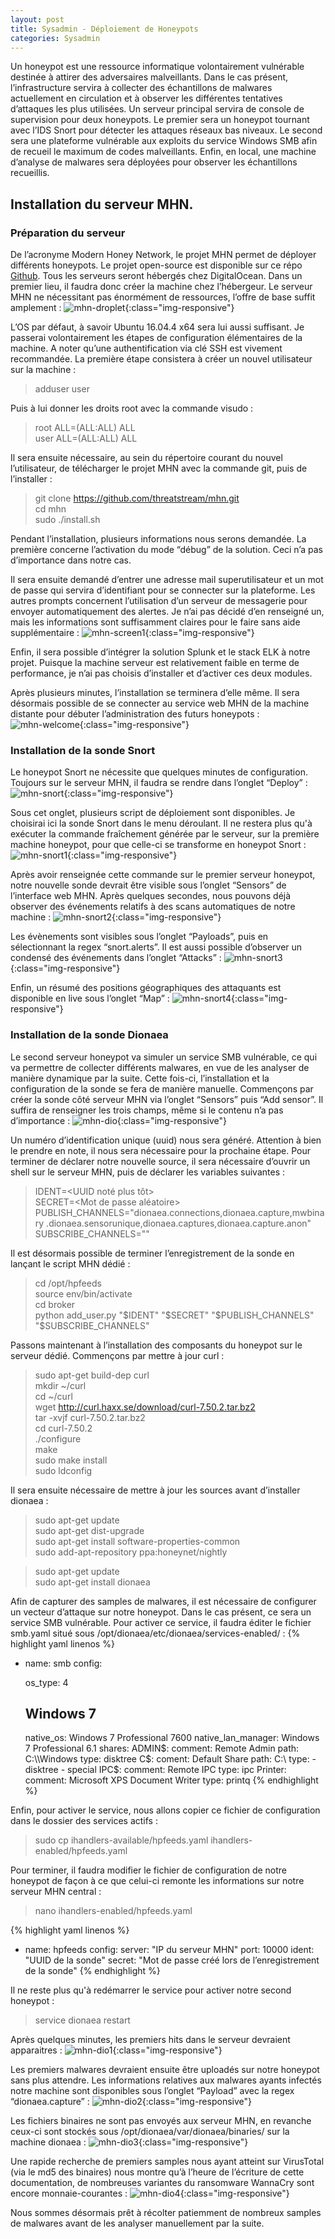 ```yaml
---
layout: post
title: Sysadmin - Déploiement de Honeypots
categories: Sysadmin
---
```

Un honeypot est une ressource informatique volontairement vulnérable destinée à attirer des adversaires malveillants. Dans le cas présent, l’infrastructure servira à collecter des échantillons de malwares actuellement en circulation et à observer les différentes tentatives d’attaques les plus utilisées. Un serveur principal servira de console de supervision pour deux honeypots. Le premier sera un honeypot tournant avec l’IDS Snort pour détecter les attaques réseaux bas niveaux. Le second sera une plateforme vulnérable aux exploits du service Windows SMB afin de recueil le maximum de codes malveillants. Enfin, en local, une machine d’analyse de malwares sera déployées pour observer les échantillons recueillis.

## Installation du serveur MHN.
### Préparation du serveur
De l’acronyme Modern Honey Network, le projet MHN permet de déployer différents honeypots. Le projet open-source est disponible sur ce répo [Github](https://github.com/threatstream/mhn).
Tous les serveurs seront hébergés chez DigitalOcean.
Dans un premier lieu, il faudra donc créer la machine chez l’hébergeur. Le serveur MHN ne nécessitant pas énormément de ressources, l’offre de base suffit amplement :
![mhn-droplet](/img/sysadmin/mhn/droplet){:class="img-responsive"}

L’OS par défaut, à savoir Ubuntu 16.04.4 x64 sera lui aussi suffisant. Je passerai volontairement les étapes de configuration élémentaires de la machine. A noter qu’une authentification via clé SSH est vivement recommandée.
La première étape consistera à créer un nouvel utilisateur sur la machine :
> adduser user

Puis à lui donner les droits root avec la commande visudo :
> root    ALL=(ALL:ALL) ALL                        
> user    ALL=(ALL:ALL) ALL

Il sera ensuite nécessaire, au sein du répertoire courant du nouvel l’utilisateur, de télécharger le projet MHN avec la commande git, puis de l’installer :
> git clone https://github.com/threatstream/mhn.git                     
> cd mhn                     
> sudo ./install.sh

Pendant l’installation, plusieurs informations nous serons demandée. La première concerne l’activation du mode “débug” de la solution. Ceci n’a pas d’importance dans notre cas.

Il sera ensuite demandé d’entrer une adresse mail superutilisateur et un mot de passe qui servira d’identifiant pour se connecter sur la plateforme.
Les autres prompts concernent l’utilisation d’un serveur de messagerie pour envoyer automatiquement des alertes.
Je n’ai pas décidé d’en renseigné un, mais les informations sont suffisamment claires pour le faire sans aide supplémentaire :
![mhn-screen1](/img/sysadmin/mhn/infos){:class="img-responsive"}

Enfin, il sera possible d’intégrer la solution Splunk et le stack ELK à notre projet. Puisque la machine serveur est relativement faible en terme de performance, je n’ai pas choisis d’installer et d’activer ces deux modules.

Après plusieurs minutes, l’installation se terminera d’elle même. Il sera désormais possible de se connecter au service web MHN de la machine distante pour débuter l’administration des futurs honeypots :
![mhn-welcome](/img/sysadmin/mhn/welcome){:class="img-responsive"}

### Installation de la sonde Snort
Le honeypot Snort ne nécessite que quelques minutes de configuration. Toujours sur le serveur MHN, il faudra se rendre dans l’onglet “Deploy” :
![mhn-snort](/img/sysadmin/mhn/snort){:class="img-responsive"}

Sous cet onglet, plusieurs script de déploiement sont disponibles. Je choisirai ici la sonde Snort dans le menu déroulant. Il ne restera plus qu'à exécuter la commande fraîchement générée par le serveur, sur la première machine honeypot, pour que celle-ci se transforme en honeypot Snort :
![mhn-snort1](/img/sysadmin/mhn/snort1){:class="img-responsive"}

Après avoir renseignée cette commande sur le premier serveur honeypot, notre nouvelle sonde devrait être visible sous l’onglet “Sensors” de l’interface web MHN.
Après quelques secondes, nous pouvons déjà observer des événements relatifs à des scans automatiques de notre machine :
![mhn-snort2](/img/sysadmin/mhn/snort2){:class="img-responsive"}

Les évènements sont visibles sous l’onglet “Payloads”, puis en sélectionnant la regex “snort.alerts”.
Il est aussi possible d’observer un condensé des événements dans l’onglet “Attacks” :
![mhn-snort3](/img/sysadmin/mhn/snort3){:class="img-responsive"}

Enfin, un résumé des positions géographiques des attaquants est disponible en live sous l’onglet “Map” :
![mhn-snort4](/img/sysadmin/mhn/snort4){:class="img-responsive"}

### Installation de la sonde Dionaea
Le second serveur honeypot va simuler un service SMB vulnérable, ce qui va permettre de collecter différents malwares, en vue de les analyser de manière dynamique par la suite. Cette fois-ci, l’installation et la configuration de la sonde se fera de manière manuelle. Commençons par créer la sonde côté serveur MHN via l’onglet “Sensors” puis “Add sensor”. Il suffira de renseigner les trois champs, même si le contenu n’a pas d’importance :
![mhn-dio](/img/sysadmin/mhn/dio){:class="img-responsive"}

Un numéro d’identification unique (uuid) nous sera généré. Attention à bien le prendre en note, il nous sera nécessaire pour la prochaine étape.
Pour terminer de déclarer notre nouvelle source, il sera nécessaire d’ouvrir un shell sur le serveur MHN, puis de déclarer les variables suivantes :
> IDENT=<UUID noté plus tôt>              
> SECRET=<Mot de passe aléatoire>                
> PUBLISH_CHANNELS="dionaea.connections,dionaea.capture,mwbinary
>.dionaea.sensorunique,dionaea.captures,dionaea.capture.anon"              
> SUBSCRIBE_CHANNELS=""

Il est désormais possible de terminer l’enregistrement de la sonde en lançant le script MHN dédié :
> cd /opt/hpfeeds         
> source env/bin/activate            
> cd broker                
> python add_user.py "$IDENT" "$SECRET" "$PUBLISH_CHANNELS" "$SUBSCRIBE_CHANNELS"

Passons maintenant à l’installation des composants du honeypot sur le serveur dédié. Commençons par mettre à jour curl :
> sudo apt-get build-dep curl             
> mkdir ~/curl             
> cd ~/curl            
> wget http://curl.haxx.se/download/curl-7.50.2.tar.bz2                  
> tar -xvjf curl-7.50.2.tar.bz2                
> cd curl-7.50.2                 
> ./configure     
> make                   
> sudo make install                   
> sudo ldconfig

Il sera ensuite nécessaire de mettre à jour les sources avant d’installer dionaea :
> sudo apt-get update               
> sudo apt-get dist-upgrade                
> sudo apt-get install software-properties-common                   
> sudo add-apt-repository ppa:honeynet/nightly

> sudo apt-get update              
> sudo apt-get install dionaea

Afin de capturer des samples de malwares, il est nécessaire de configurer un vecteur d’attaque sur notre honeypot. Dans le cas présent, ce sera un service SMB vulnérable. Pour activer ce service, il faudra éditer le fichier smb.yaml situé sous /opt/dionaea/etc/dionaea/services-enabled/ :
{% highlight yaml linenos %}
- name: smb
  config:

    os_type: 4

     ## Windows 7 ##
    native_os: Windows 7 Professional 7600
    native_lan_manager: Windows 7 Professional 6.1
    shares:
      ADMIN$:
        comment: Remote Admin
        path: C:\\Windows
        type: disktree
      C$:
        coment: Default Share
        path: C:\\
        type:
          - disktree
          - special
      IPC$:
        comment: Remote IPC
        type: ipc
      Printer:
        comment: Microsoft XPS Document Writer
        type: printq
{% endhighlight %}

Enfin, pour activer le service, nous allons copier ce fichier de configuration dans le dossier des services actifs :
> sudo cp ihandlers-available/hpfeeds.yaml ihandlers-enabled/hpfeeds.yaml

Pour terminer, il faudra modifier le fichier de configuration de notre honeypot de façon à ce que celui-ci remonte les informations sur notre serveur MHN central :
> nano ihandlers-enabled/hpfeeds.yaml

{% highlight yaml linenos %}
- name: hpfeeds
  config:
    server: "IP du serveur MHN"
    port: 10000
    ident: "UUID de la sonde"
    secret: "Mot de passe créé lors de l’enregistrement de la sonde"
{% endhighlight %}

Il ne reste plus qu'à redémarrer le service pour activer notre second honeypot :
> service dionaea restart

Après quelques minutes, les premiers hits dans le serveur devraient apparaitres :
![mhn-dio1](/img/sysadmin/mhn/dio1){:class="img-responsive"}

Les premiers malwares devraient ensuite être uploadés sur notre honeypot sans plus attendre. Les informations relatives aux malwares ayants infectés notre machine sont disponibles sous l’onglet “Payload” avec la regex “dionaea.capture” :
![mhn-dio2](/img/sysadmin/mhn/dio2){:class="img-responsive"}

Les fichiers binaires ne sont pas envoyés aux serveur MHN, en revanche ceux-ci sont stockés sous /opt/dionaea/var/dionaea/binaries/ sur la machine dionaea :
![mhn-dio3](/img/sysadmin/mhn/dio3){:class="img-responsive"}

Une rapide recherche de premiers samples nous ayant atteint sur VirusTotal (via le md5 des binaires) nous montre qu’à l’heure de l’écriture de cette documentation, de nombreuses variantes du ransomware WannaCry sont encore monnaie-courantes :
![mhn-dio4](/img/sysadmin/mhn/dio4){:class="img-responsive"}

Nous sommes désormais prêt à récolter patiemment de nombreux samples de malwares avant de les analyser manuellement par la suite.

